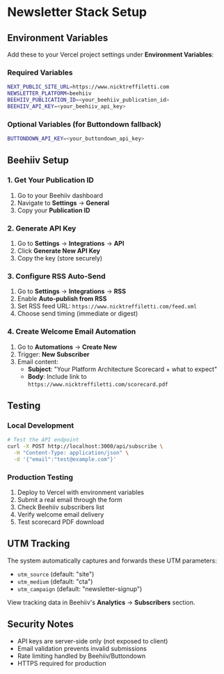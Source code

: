 # Newsletter Stack Setup

## Environment Variables

Add these to your Vercel project settings under **Environment Variables**:

### Required Variables
```bash
NEXT_PUBLIC_SITE_URL=https://www.nicktreffiletti.com
NEWSLETTER_PLATFORM=beehiiv
BEEHIIV_PUBLICATION_ID=<your_beehiiv_publication_id>
BEEHIIV_API_KEY=<your_beehiiv_api_key>
```

### Optional Variables (for Buttondown fallback)
```bash
BUTTONDOWN_API_KEY=<your_buttondown_api_key>
```

## Beehiiv Setup

### 1. Get Your Publication ID
1. Go to your Beehiiv dashboard
2. Navigate to **Settings** → **General**
3. Copy your **Publication ID**

### 2. Generate API Key
1. Go to **Settings** → **Integrations** → **API**
2. Click **Generate New API Key**
3. Copy the key (store securely)

### 3. Configure RSS Auto-Send
1. Go to **Settings** → **Integrations** → **RSS**
2. Enable **Auto-publish from RSS**
3. Set RSS feed URL: `https://www.nicktreffiletti.com/feed.xml`
4. Choose send timing (immediate or digest)

### 4. Create Welcome Email Automation
1. Go to **Automations** → **Create New**
2. Trigger: **New Subscriber**
3. Email content:
   - **Subject**: "Your Platform Architecture Scorecard + what to expect"
   - **Body**: Include link to `https://www.nicktreffiletti.com/scorecard.pdf`

## Testing

### Local Development
```bash
# Test the API endpoint
curl -X POST http://localhost:3000/api/subscribe \
  -H "Content-Type: application/json" \
  -d '{"email":"test@example.com"}'
```

### Production Testing
1. Deploy to Vercel with environment variables
2. Submit a real email through the form
3. Check Beehiiv subscribers list
4. Verify welcome email delivery
5. Test scorecard PDF download

## UTM Tracking

The system automatically captures and forwards these UTM parameters:
- `utm_source` (default: "site")
- `utm_medium` (default: "cta") 
- `utm_campaign` (default: "newsletter-signup")

View tracking data in Beehiiv's **Analytics** → **Subscribers** section.

## Security Notes

- API keys are server-side only (not exposed to client)
- Email validation prevents invalid submissions
- Rate limiting handled by Beehiiv/Buttondown
- HTTPS required for production
